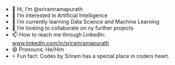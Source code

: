- 👋 Hi, I’m @sriramramapurath
- 👀 I’m interested in Artificial Intelligence
- 🌱 I’m currently learning Data Science and Machine Learning
- 💞️ I’m looking to collaborate on ny further projects
- 📫 How to reach me through LinkedIn: www.linkedin.com/in/sriramramapurath
- 😄 Pronouns: He/Him
- ⚡ Fun fact: Codes by Sriram has a special place in coders heart.

<!---
sriramramapurath/sriramramapurath is a ✨ special ✨ repository because its `README.md` (this file) appears on your GitHub profile.
You can click the Preview link to take a look at your changes.
--->
